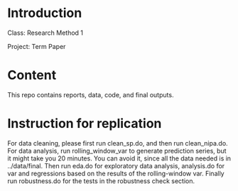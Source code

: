 # Introduction
Class: Research Method 1  

Project: Term Paper

# Content
This repo contains reports, data, code, and final outputs.

# Instruction for replication
For data cleaning, please first run clean_sp.do, and then run clean_nipa.do.   
For data analysis, run rolling_window_var to generate prediction series, but it might take you 20 minutes. You can avoid it, since all the data needed is in ../data/final. Then run eda.do for exploratory data analysis, analysis.do for var and regressions based on the results of the rolling-window var. Finally run robustness.do for the tests in the robustness check section. 